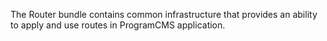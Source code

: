 The Router bundle contains common infrastructure that provides an ability to apply and use routes in ProgramCMS application.